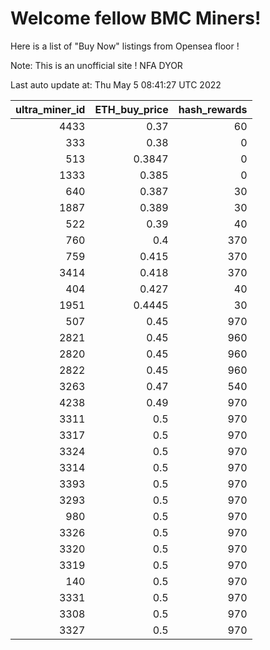 # Welcome fellow BMC Miners!
Here is a list of "Buy Now" listings from Opensea floor !

Note: This is an unofficial site ! NFA DYOR


Last auto update at: Thu May  5 08:41:27 UTC 2022


|   ultra_miner_id |   ETH_buy_price |   hash_rewards |
|-----------------:|----------------:|---------------:|
|             4433 |          0.37   |             60 |
|              333 |          0.38   |              0 |
|              513 |          0.3847 |              0 |
|             1333 |          0.385  |              0 |
|              640 |          0.387  |             30 |
|             1887 |          0.389  |             30 |
|              522 |          0.39   |             40 |
|              760 |          0.4    |            370 |
|              759 |          0.415  |            370 |
|             3414 |          0.418  |            370 |
|              404 |          0.427  |             40 |
|             1951 |          0.4445 |             30 |
|              507 |          0.45   |            970 |
|             2821 |          0.45   |            960 |
|             2820 |          0.45   |            960 |
|             2822 |          0.45   |            960 |
|             3263 |          0.47   |            540 |
|             4238 |          0.49   |            970 |
|             3311 |          0.5    |            970 |
|             3317 |          0.5    |            970 |
|             3324 |          0.5    |            970 |
|             3314 |          0.5    |            970 |
|             3393 |          0.5    |            970 |
|             3293 |          0.5    |            970 |
|              980 |          0.5    |            970 |
|             3326 |          0.5    |            970 |
|             3320 |          0.5    |            970 |
|             3319 |          0.5    |            970 |
|              140 |          0.5    |            970 |
|             3331 |          0.5    |            970 |
|             3308 |          0.5    |            970 |
|             3327 |          0.5    |            970 |